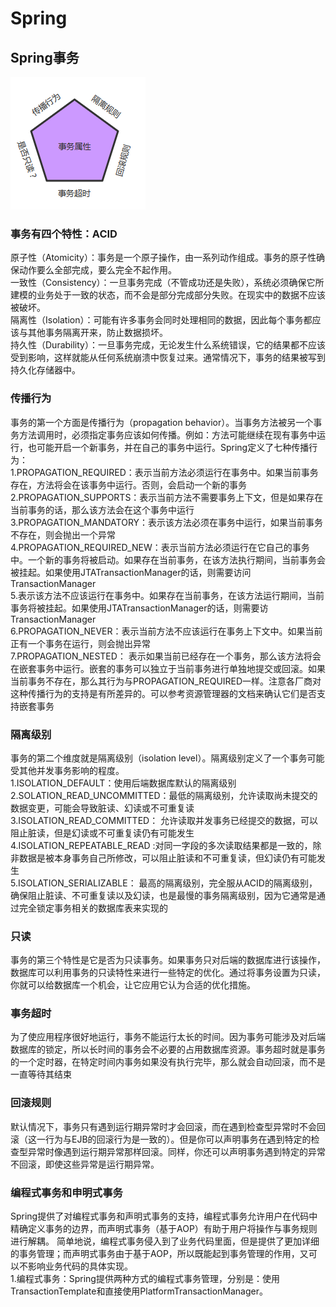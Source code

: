 # Spring
##  Spring事务
![事务五边形](https://github.com/desirejing2017/Spring/blob/master/%E4%BA%8B%E5%8A%A1%E4%BA%94%E8%BE%B9%E5%BD%A2.jpg)
### 事务有四个特性：ACID
原子性（Atomicity）：事务是一个原子操作，由一系列动作组成。事务的原子性确保动作要么全部完成，要么完全不起作用。  
一致性（Consistency）：一旦事务完成（不管成功还是失败），系统必须确保它所建模的业务处于一致的状态，而不会是部分完成部分失败。在现实中的数据不应该被破坏。  
隔离性（Isolation）：可能有许多事务会同时处理相同的数据，因此每个事务都应该与其他事务隔离开来，防止数据损坏。   
持久性（Durability）：一旦事务完成，无论发生什么系统错误，它的结果都不应该受到影响，这样就能从任何系统崩溃中恢复过来。通常情况下，事务的结果被写到持久化存储器中。    
### 传播行为
事务的第一个方面是传播行为（propagation behavior）。当事务方法被另一个事务方法调用时，必须指定事务应该如何传播。例如：方法可能继续在现有事务中运行，也可能开启一个新事务，并在自己的事务中运行。Spring定义了七种传播行为：  
1.PROPAGATION_REQUIRED：表示当前方法必须运行在事务中。如果当前事务存在，方法将会在该事务中运行。否则，会启动一个新的事务       
2.PROPAGATION_SUPPORTS：表示当前方法不需要事务上下文，但是如果存在当前事务的话，那么该方法会在这个事务中运行       
3.PROPAGATION_MANDATORY：表示该方法必须在事务中运行，如果当前事务不存在，则会抛出一个异常        
4.PROPAGATION_REQUIRED_NEW：表示当前方法必须运行在它自己的事务中。一个新的事务将被启动。如果存在当前事务，在该方法执行期间，当前事务会被挂起。如果使用JTATransactionManager的话，则需要访问TransactionManager         
5.表示该方法不应该运行在事务中。如果存在当前事务，在该方法运行期间，当前事务将被挂起。如果使用JTATransactionManager的话，则需要访TransactionManager          
6.PROPAGATION_NEVER：表示当前方法不应该运行在事务上下文中。如果当前正有一个事务在运行，则会抛出异常         
7.PROPAGATION_NESTED： 表示如果当前已经存在一个事务，那么该方法将会在嵌套事务中运行。嵌套的事务可以独立于当前事务进行单独地提交或回滚。如果当前事务不存在，那么其行为与PROPAGATION_REQUIRED一样。注意各厂商对这种传播行为的支持是有所差异的。可以参考资源管理器的文档来确认它们是否支持嵌套事务    
### 隔离级别
事务的第二个维度就是隔离级别（isolation level）。隔离级别定义了一个事务可能受其他并发事务影响的程度。  
1.ISOLATION_DEFAULT：使用后端数据库默认的隔离级别  
2.SOLATION_READ_UNCOMMITTED：最低的隔离级别，允许读取尚未提交的数据变更，可能会导致脏读、幻读或不可重复读  
3.ISOLATION_READ_COMMITTED： 允许读取并发事务已经提交的数据，可以阻止脏读，但是幻读或不可重复读仍有可能发生 
4.ISOLATION_REPEATABLE_READ	:对同一字段的多次读取结果都是一致的，除非数据是被本身事务自己所修改，可以阻止脏读和不可重复读，但幻读仍有可能发生     
5.ISOLATION_SERIALIZABLE： 最高的隔离级别，完全服从ACID的隔离级别，确保阻止脏读、不可重复读以及幻读，也是最慢的事务隔离级别，因为它通常是通过完全锁定事务相关的数据库表来实现的    
### 只读
事务的第三个特性是它是否为只读事务。如果事务只对后端的数据库进行该操作，数据库可以利用事务的只读特性来进行一些特定的优化。通过将事务设置为只读，你就可以给数据库一个机会，让它应用它认为合适的优化措施。
### 事务超时
为了使应用程序很好地运行，事务不能运行太长的时间。因为事务可能涉及对后端数据库的锁定，所以长时间的事务会不必要的占用数据库资源。事务超时就是事务的一个定时器，在特定时间内事务如果没有执行完毕，那么就会自动回滚，而不是一直等待其结束
### 回滚规则
默认情况下，事务只有遇到运行期异常时才会回滚，而在遇到检查型异常时不会回滚（这一行为与EJB的回滚行为是一致的）。但是你可以声明事务在遇到特定的检查型异常时像遇到运行期异常那样回滚。同样，你还可以声明事务遇到特定的异常不回滚，即使这些异常是运行期异常。    
### 编程式事务和申明式事务
Spring提供了对编程式事务和声明式事务的支持，编程式事务允许用户在代码中精确定义事务的边界，而声明式事务（基于AOP）有助于用户将操作与事务规则进行解耦。 
简单地说，编程式事务侵入到了业务代码里面，但是提供了更加详细的事务管理；而声明式事务由于基于AOP，所以既能起到事务管理的作用，又可以不影响业务代码的具体实现。    
1.编程式事务：Spring提供两种方式的编程式事务管理，分别是：使用TransactionTemplate和直接使用PlatformTransactionManager。      



